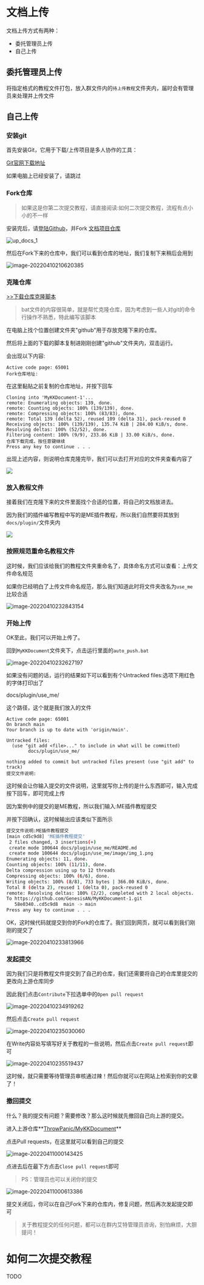 # 文档上传

文档上传方式有两种：

- 委托管理员上传
- 自己上传



## 委托管理员上传

将指定格式的教程文件打包，放入群文件内的`待上传教程`文件夹内，届时会有管理员来处理并上传文件





## 自己上传

### 安装git

首先安装Git，它用于下载/上传项目是多人协作的工具：

[Git官网下载地址](https://git-scm.com/downloads)

如果电脑上已经安装了，请跳过

### Fork仓库

> 如果这是你第二次提交教程，请直接阅读:如何二次提交教程，流程有点小小的不一样

安装完后，请[登陆Github](https://github.com/login)，并Fork [文档项目仓库](https://github.com/ThrowPanic/MyKKDocument)

![up_docs_1](./img/up_docs_1.png)



然后在Fork下来的仓库中，我们可以看到仓库的地址，我们复制下来稍后会用到

![image-20220410210620385](./img/up_docs_2.png)

### 克隆仓库

 <a href="/git_clone.bat" download="git_clone.bat">>>下载仓库克隆脚本</a>   

> bat文件的内容很简单，就是帮忙克隆仓库，因为考虑到一些人对git的命令行操作不熟悉，特此编写该脚本

在电脑上找个位置创建文件夹"github"用于存放克隆下来的仓库。

然后将上面的下载的脚本复制进刚刚创建"github"文件夹内，双击运行。

会出现以下内容:

```
Active code page: 65001
Fork仓库地址:
```

在这里黏贴之前复制的仓库地址，并按下回车

```
Cloning into 'MyKKDocument-1'...
remote: Enumerating objects: 139, done.
remote: Counting objects: 100% (139/139), done.
remote: Compressing objects: 100% (83/83), done.
remote: Total 139 (delta 52), reused 109 (delta 31), pack-reused 0
Receiving objects: 100% (139/139), 135.74 KiB | 284.00 KiB/s, done.
Resolving deltas: 100% (52/52), done.
Filtering content: 100% (9/9), 233.86 KiB | 33.00 KiB/s, done.
仓库下载完成，按任意键继续
Press any key to continue . . .
```

出现上述内容，则说明仓库克隆完毕，我们可以去打开对应的文件夹查看内容了

![](./img/up_docs_5.png)

### 放入教程文件

接着我们在克隆下来的文件里面找个合适的位置，将自己的文档放进去。

因为我们的插件编写教程中写的是ME插件教程，所以我们自然要将其放到`docs/plugin/`文件夹内

![](./img/up_docs_6.png)

### 按照规范重命名教程文件

这时候，我们应该给我们的教程文件夹重命名了，具体命名方式可以查看：上传文件命名规范

如果你已经明白了上传文件命名规范，那么我们知道此时将文件夹改名为`use_me`比较合适

![image-20220410232843154](./img/up_docs_3.png)

### 开始上传

OK至此，我们可以开始上传了。

回到`MyKKDocument`文件夹下，点击运行里面的`auto_push.bat`

![image-20220410232627197](./img/up_docs_7.png)

如果没有问题的话，运行的结果如下可以看到有个Untracked files:选项下用红色的字体打印出了

docs/plugin/use_me/

这个路径，这个就是我们放入的文件

```shell
Active code page: 65001
On branch main
Your branch is up to date with 'origin/main'.

Untracked files:
  (use "git add <file>..." to include in what will be committed)
        docs/plugin/use_me/

nothing added to commit but untracked files present (use "git add" to track)
提交文件说明:
```

这时候会让你输入提交的文件说明，这里就写你上传的是什么东西即可，输入完成按下回车，即可完成上传

因为案例中的提交的是ME教程，所以我们输入:ME插件教程提交

并按下回确认，这时候输出应该类似下面所示

```bash
提交文件说明:ME插件教程提交
[main cd5c9d8] 'ME插件教程提交'
 2 files changed, 3 insertions(+)
 create mode 100644 docs/plugin/use_me/README.md
 create mode 100644 docs/plugin/use_me/image/img_1.png
Enumerating objects: 11, done.
Counting objects: 100% (11/11), done.
Delta compression using up to 12 threads
Compressing objects: 100% (6/6), done.
Writing objects: 100% (8/8), 733 bytes | 366.00 KiB/s, done.
Total 8 (delta 2), reused 1 (delta 0), pack-reused 0
remote: Resolving deltas: 100% (2/2), completed with 2 local objects.
To https://github.com/GenesisAN/MyKKDocument-1.git
   58e0340..cd5c9d8  main -> main
Press any key to continue . . .
```

OK，这时候代码就提交到你的Fork的仓库了。我们回到网页，就可以看到我们刚刚的提交了

![image-20220410233813966](./img/up_docs_4.png)

### 发起提交

因为我们只是将教程文件提交到了自己的仓库，我们还需要将自己的仓库里提交的更改向上游仓库同步

因此我们点击`Contribute`下拉选单中的`Open pull request`

![image-20220410234919262](./img/up_docs_8.png)

然后点击`Create pull request`

![image-20220410235030060](./img/up_docs_9.png)

在Write内容处写填写好关于教程的一些说明，然后点击`Create pull request`即可

![image-20220410235519437](./img/up_docs_12.png)



这时候，就只需要等待管理员审核通过辣！然后你就可以在网站上检索到你的文章了！

### 撤回提交

什么？我的提交有问题？需要修改？那么这时候就先撤回自己向上游的提交。

进入上游仓库**[ThrowPanic/MyKKDocument](https://github.com/ThrowPanic/MyKKDocument)**

点击Pull requests，在这里就可以看到自己的提交

![image-20220411000143425](./img/up_docs_10.png)



点进去后在最下方点击`Close pull request`即可

> PS：管理员也可以关闭你的提交

![image-20220411000613386](./img/up_docs_11.png)

提交关闭后，你可以在自己Fork下来的仓库内，修复问题，然后再次发起提交即可



> 关于教程提交的任何问题，都可以在群内艾特管理员咨询，别怕麻烦，大胆提问！

# 如何二次提交教程

TODO
